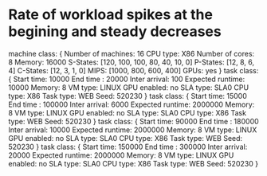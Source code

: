 # Rate of workload spikes at the begining and steady decreases

machine class:
{
        Number of machines: 16
        CPU type: X86
        Number of cores: 8
        Memory: 16000
        S-States: [120, 100, 100, 80, 40, 10, 0]
        P-States: [12, 8, 6, 4]
        C-States: [12, 3, 1, 0]
        MIPS: [1000, 800, 600, 400]
        GPUs: yes
}
task class:
{
        Start time: 10000
        End time : 20000
        Inter arrival: 100
        Expected runtime: 10000
        Memory: 8
        VM type: LINUX
        GPU enabled: no
        SLA type: SLA0
        CPU type: X86
        Task type: WEB
        Seed: 520230
}
task class:
{
        Start time: 15000
        End time : 100000
        Inter arrival: 6000
        Expected runtime: 2000000
        Memory: 8
        VM type: LINUX
        GPU enabled: no
        SLA type: SLA0
        CPU type: X86
        Task type: WEB
        Seed: 520230
}
task class:
{
        Start time: 90000
        End time : 180000
        Inter arrival: 10000
        Expected runtime: 2000000
        Memory: 8
        VM type: LINUX
        GPU enabled: no
        SLA type: SLA0
        CPU type: X86
        Task type: WEB
        Seed: 520230
}
task class:
{
        Start time: 150000
        End time : 300000
        Inter arrival: 20000
        Expected runtime: 2000000
        Memory: 8
        VM type: LINUX
        GPU enabled: no
        SLA type: SLA0
        CPU type: X86
        Task type: WEB
        Seed: 520230
}